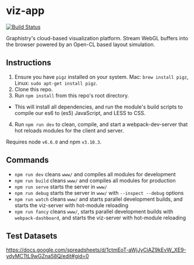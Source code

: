 # viz-app
[![Build Status](http://deploy.graphistry.com/buildStatus/icon?job=viz-app)](http://deploy.graphistry.com/job/viz-app/)

Graphistry's cloud-based visualization platform. Stream WebGL buffers into the browser powered by an Open-CL based layout simulation.

## Instructions

1. Ensure you have `pigz` installed on your system. Mac: `brew install pigz`, Linux: `sudo apt-get install pigz`.
2. Clone this repo.
3. Run `npm install` from this repo's root directory.
  - This will install all dependencies, and run the module's build scripts to compile our es6 to (es5) JavaScript, and LESS to CSS.
4. Run `npm run dev` to clean, compile, and start a webpack-dev-server that hot reloads modules for the client and server.

Requires node `v6.6.0` and npm `v3.10.3`.

## Commands

- `npm run dev` cleans `www/` and compiles all modules for development
- `npm run build` cleans `www/` and compiles all modules for production
- `npm run serve` starts the server in `www/`
- `npm run debug` starts the server in `www/` with `--inspect --debug` options
- `npm run watch` cleans `www/` and starts parallel development builds, and starts the viz-server with hot-module reloading
- `npm run fancy` cleans `www/`, starts parallel development builds with `webpack-dashboard`, and starts the viz-server with hot-module reloading

## Test Datasets

https://docs.google.com/spreadsheets/d/1ctmEoT-aWjJyCiAZ9kEvW_XE9-ydyMCTtL9wGZna58Q/edit#gid=0

